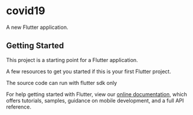 # covid19

A new Flutter application.

## Getting Started

This project is a starting point for a Flutter application.

A few resources to get you started if this is your first Flutter project.






The source code can run with flutter sdk only

For help getting started with Flutter, view our
[online documentation](https://flutter.dev/docs), which offers tutorials,
samples, guidance on mobile development, and a full API reference.
